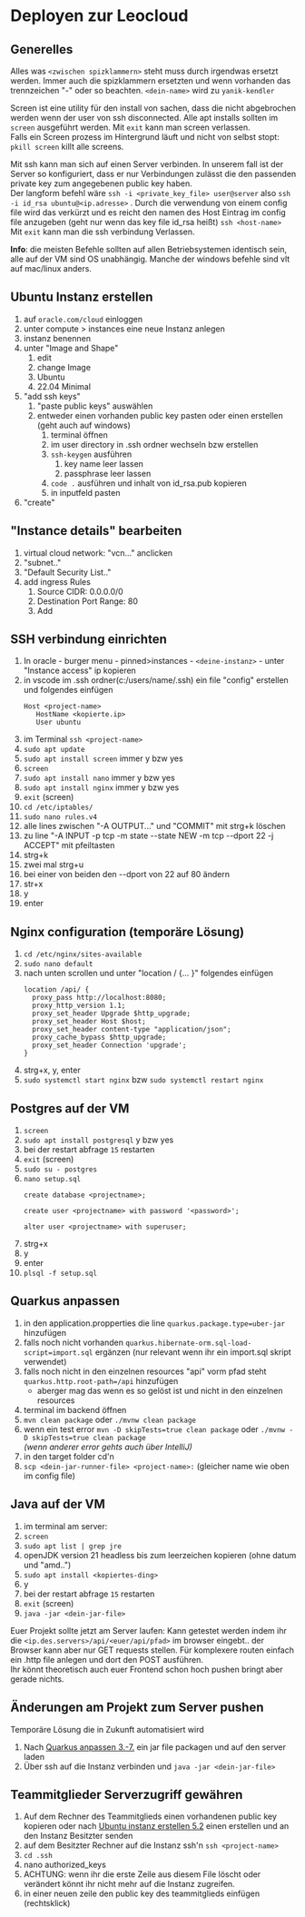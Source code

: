 # Deployen zur Leocloud

## Generelles
Alles was `<zwischen spizklammern>` steht muss durch irgendwas ersetzt werden. Immer auch die spizklammern ersetzten und wenn vorhanden das trennzeichen "-" oder so beachten. `<dein-name>` wird zu `yanik-kendler`

Screen ist eine utility für den install von sachen, dass die nicht abgebrochen werden wenn der user von ssh disconnected. Alle apt installs sollten im `screen` ausgeführt werden. Mit `exit` kann man screen verlassen.
\
Falls ein Screen prozess im Hintergrund läuft und nicht von selbst stopt: `pkill screen` killt alle screens.

Mit ssh kann man sich auf einen Server verbinden. In unserem fall ist der Server so konfiguriert, dass er nur Verbindungen zulässt die den passenden private key zum angegebenen public key haben.
\
Der langform befehl wäre `ssh -i <private_key_file> user@server` also `ssh -i id_rsa ubuntu@<ip.adresse>` . Durch die verwendung von einem config file wird das verkürzt und es reicht den namen des Host Eintrag im config file anzugeben (geht nur wenn das key file id_rsa heißt) `ssh <host-name>`
\
 Mit `exit` kann man die ssh verbindung Verlassen.

**Info**: die meisten Befehle sollten auf allen Betriebsystemen identisch sein, alle auf der VM sind OS unabhängig. Manche der windows befehle sind vlt auf mac/linux anders.

## Ubuntu Instanz erstellen
1. auf `oracle.com/cloud` einloggen
2. unter compute > instances eine neue Instanz anlegen
3. instanz benennen
4. unter "Image and Shape"
   1. edit
   2. change Image
   3. Ubuntu
   4. 22.04 Minimal
5. "add ssh keys"
   1. "paste public keys" auswählen
   2. entweder einen vorhanden public key pasten oder einen erstellen (geht auch auf windows)
      1. terminal öffnen
      2. im user directory in .ssh ordner wechseln bzw erstellen
      3. `ssh-keygen` ausführen
         1. key name leer lassen
         2. passphrase leer lassen
      4. `code .` ausführen und inhalt von id_rsa.pub kopieren
      5. in inputfeld pasten
6. "create"

## "Instance details" bearbeiten
1. virtual cloud network: "vcn..." anclicken
2. "subnet.."
3. "Default Security List.."
4. add ingress Rules
   1. Source CIDR: 0.0.0.0/0
   2. Destination Port Range: 80
   3. Add

## SSH verbindung einrichten
1. In oracle - burger menu - pinned>instances - `<deine-instanz>` - unter "Instance access" ip kopieren
2. in vscode im .ssh ordner(c:/users/name/.ssh) ein file "config" erstellen und folgendes einfügen 
   ```
   Host <project-name>
      HostName <kopierte.ip>
      User ubuntu
   ```
1. im Terminal `ssh <project-name>`
2. `sudo apt update`
3. `sudo apt install screen` immer y bzw yes
4. `screen`
5. `sudo apt install nano` immer y bzw yes
6. `sudo apt install nginx` immer y bzw yes
7.  `exit` (screen)
8.  `cd /etc/iptables/`
9.  `sudo nano rules.v4`
10. alle lines zwischen "-A OUTPUT..." und "COMMIT" mit strg+k löschen
11. zu line "-A INPUT -p tcp -m state --state NEW -m tcp --dport 22 -j ACCEPT" mit pfeiltasten
12. strg+k
13. zwei mal strg+u
14. bei einer von beiden den --dport von 22 auf 80 ändern
15. str+x
16. y
17. enter

## Nginx configuration (temporäre Lösung)
1. `cd /etc/nginx/sites-available` 
2. `sudo nano default`
3. nach unten scrollen und unter "location / {... }" folgendes einfügen
    ```
   location /api/ {
      proxy_pass http://localhost:8080;
      proxy_http_version 1.1;
      proxy_set_header Upgrade $http_upgrade;
      proxy_set_header Host $host;
      proxy_set_header content-type "application/json";
      proxy_cache_bypass $http_upgrade;
      proxy_set_header Connection 'upgrade';
   }
   ```
4. strg+x, y, enter
5. `sudo systemctl start nginx` bzw  `sudo systemctl restart nginx`

## Postgres auf der VM
1. `screen`
2. `sudo apt install postgresql` y bzw yes
3. bei der restart abfrage `15` restarten
4. `exit` (screen)
5. `sudo su - postgres`
6. `nano setup.sql`
   ```
   create database <projectname>;

   create user <projectname> with password '<password>';

   alter user <projectname> with superuser;
   ```
7. strg+x
8. y
9. enter
10. `plsql -f setup.sql`

## Quarkus anpassen
1. in den application.propperties die line `quarkus.package.type=uber-jar` hinzufügen
2. falls noch nicht vorhanden `quarkus.hibernate-orm.sql-load-script=import.sql` ergänzen (nur relevant wenn ihr ein import.sql skript verwendet)
3. falls noch nicht in den einzelnen resources "api" vorm pfad steht `quarkus.http.root-path=/api` hinzufügen
   - aberger mag das wenn es so gelöst ist und nicht in den einzelnen resources
4. terminal im backend öffnen
5. `mvn clean package` oder `./mvnw clean package`
6. wenn ein test error `mvn -D skipTests=true clean package` oder `./mvnw -D skipTests=true clean package`
   \
   *(wenn anderer error gehts auch über IntelliJ)*
7. in den target folder cd'n
8. `scp <dein-jar-runner-file> <project-name>:` (gleicher name wie oben im config file)

## Java auf der VM
1. im terminal am server:
2. `screen`
3. `sudo apt list | grep jre`
4. openJDK version 21 headless bis zum leerzeichen kopieren (ohne datum und "amd..")
5. `sudo apt install <kopiertes-ding>`
6. y
7. bei der restart abfrage `15` restarten
8. `exit` (screen)
9. `java -jar <dein-jar-file>`

Euer Projekt sollte jetzt am Server laufen: Kann getestet werden indem ihr die `<ip.des.servers>/api/<euer/api/pfad>` im browser eingebt.. der Browser kann aber nur GET requests stellen. Für komplexere routen einfach ein .http file anlegen und dort den POST ausführen.
\
Ihr könnt theoretisch auch euer Frontend schon hoch pushen bringt aber gerade nichts.

## Änderungen am Projekt zum Server pushen
Temporäre Lösung die in Zukunft automatisiert wird
1. Nach [Quarkus anpassen 3.-7.](#quarkus-anpassen) ein jar file packagen und auf den server laden
2. Über ssh auf die Instanz verbinden und `java -jar <dein-jar-file>`

## Teammitglieder Serverzugriff gewähren
1. Auf dem Rechner des Teammitglieds einen vorhandenen public key kopieren oder nach [Ubuntu instanz erstellen 5.2](#ubuntu-instanz-erstellen) einen erstellen und an den Instanz Besitzter senden
2. auf dem Besitzter Rechner auf die Instanz ssh'n `ssh <project-name>`
3. `cd .ssh`
4. nano authorized_keys
5. ACHTUNG: wenn ihr die erste Zeile aus diesem File löscht oder verändert könnt ihr nicht mehr auf die Instanz zugreifen.
6. in einer neuen zeile den public key des teammitglieds einfügen (rechtsklick)